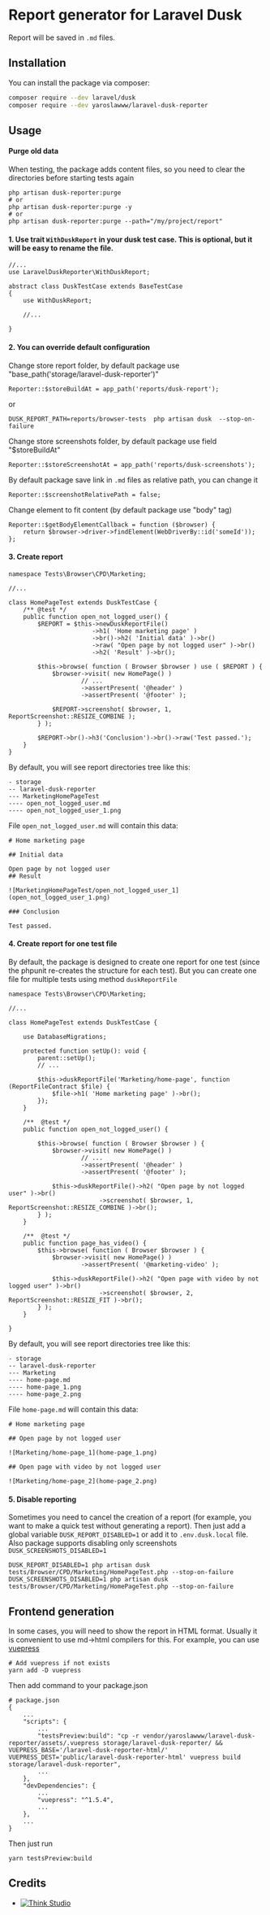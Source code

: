 # Report generator for Laravel Dusk

Report will be saved in `.md` files.

## Installation

You can install the package via composer:

```bash
composer require --dev laravel/dusk
composer require --dev yaroslawww/laravel-dusk-reporter
```

## Usage

#### Purge old data

When testing, the package adds content files, so you need to clear the directories before starting tests again

```shell
php artisan dusk-reporter:purge
# or
php artisan dusk-reporter:purge -y
# or
php artisan dusk-reporter:purge --path="/my/project/report"
```

#### 1. Use trait `WithDuskReport` in your dusk test case. This is optional, but it will be easy to rename the file.

```injectablephp
//...
use LaravelDuskReporter\WithDuskReport;

abstract class DuskTestCase extends BaseTestCase
{
    use WithDuskReport;
    
    //...
    
}
```

#### 2. You can override default configuration

Change store report folder, by default package use "base_path('storage/laravel-dusk-reporter')"

```injectablephp
Reporter::$storeBuildAt = app_path('reports/dusk-report');
```

or

```shell
DUSK_REPORT_PATH=reports/browser-tests  php artisan dusk  --stop-on-failure
```

Change store screenshots folder, by default package use field "$storeBuildAt"

```injectablephp
Reporter::$storeScreenshotAt = app_path('reports/dusk-screenshots');
```

By default package save link in `.md` files as relative path, you can change it

```injectablephp
Reporter::$screenshotRelativePath = false;
```

Change element to fit content (by default package use "body" tag)

```injectablephp
Reporter::$getBodyElementCallback = function ($browser) {
    return $browser->driver->findElement(WebDriverBy::id('someId'));
};
```

#### 3. Create report

```injectablephp
namespace Tests\Browser\CPD\Marketing;

//...

class HomePageTest extends DuskTestCase {
    /** @test */
    public function open_not_logged_user() {
        $REPORT = $this->newDuskReportFile()
                       ->h1( 'Home marketing page' )
                       ->br()->h2( 'Initial data' )->br()
                       ->raw( "Open page by not logged user" )->br()
                       ->h2( 'Result' )->br();
    
        $this->browse( function ( Browser $browser ) use ( $REPORT ) {
            $browser->visit( new HomePage() )
                    // ...
                    ->assertPresent( '@header' )
                    ->assertPresent( '@footer' );
    
            $REPORT->screenshot( $browser, 1, ReportScreenshot::RESIZE_COMBINE );
        } );
        
        $REPORT->br()->h3('Conclusion')->br()->raw('Test passed.');
    }
}
```

By default, you will see report directories tree like this:

```
- storage
-- laravel-dusk-reporter
--- MarketingHomePageTest
---- open_not_logged_user.md
---- open_not_logged_user_1.png
```

File `open_not_logged_user.md` will contain this data:

```
# Home marketing page

## Initial data

Open page by not logged user
## Result

![MarketingHomePageTest/open_not_logged_user_1](open_not_logged_user_1.png)

### Conclusion

Test passed.
```

#### 4. Create report for one test file

By default, the package is designed to create one report for one test (since the phpunit re-creates the structure for
each test). But you can create one file for multiple tests using method `duskReportFile`

```injectablephp
namespace Tests\Browser\CPD\Marketing;

//...

class HomePageTest extends DuskTestCase {

    use DatabaseMigrations;

    protected function setUp(): void {
        parent::setUp();
        // ...

        $this->duskReportFile('Marketing/home-page', function (ReportFileContract $file) {
            $file->h1( 'Home marketing page' )->br();
        });
    }

    /**  @test */
    public function open_not_logged_user() {

        $this->browse( function ( Browser $browser ) {
            $browser->visit( new HomePage() )
                    // ...
                    ->assertPresent( '@header' )
                    ->assertPresent( '@footer' );

            $this->duskReportFile()->h2( "Open page by not logged user" )->br()
                         ->screenshot( $browser, 1, ReportScreenshot::RESIZE_COMBINE )->br();
        } );
    }

    /**  @test */
    public function page_has_video() {
        $this->browse( function ( Browser $browser ) {
            $browser->visit( new HomePage() )
                    ->assertPresent( '@marketing-video' );

            $this->duskReportFile()->h2( "Open page with video by not logged user" )->br()
                         ->screenshot( $browser, 2, ReportScreenshot::RESIZE_FIT )->br();
        } );
    }

}
```

By default, you will see report directories tree like this:

```
- storage
-- laravel-dusk-reporter
--- Marketing
---- home-page.md
---- home-page_1.png
---- home-page_2.png
```

File `home-page.md` will contain this data:

```
# Home marketing page

## Open page by not logged user

![Marketing/home-page_1](home-page_1.png)

## Open page with video by not logged user

![Marketing/home-page_2](home-page_2.png)
```

#### 5. Disable reporting

Sometimes you need to cancel the creation of a report (for example, you want to make a quick test without generating a
report). Then just add a global variable `DUSK_REPORT_DISABLED=1` or add it to `.env.dusk.local` file. Also package
supports disabling only screenshots `DUSK_SCREENSHOTS_DISABLED=1`

```shell
DUSK_REPORT_DISABLED=1 php artisan dusk tests/Browser/CPD/Marketing/HomePageTest.php --stop-on-failure
DUSK_SCREENSHOTS_DISABLED=1 php artisan dusk tests/Browser/CPD/Marketing/HomePageTest.php --stop-on-failure
```

## Frontend generation

In some cases, you will need to show the report in HTML format. Usually it is convenient to use md->html compilers for
this. For example, you can use [vuepress](https://vuepress.vuejs.org/)

```shell
# Add vuepress if not exists
yarn add -D vuepress
```

Then add command to your package.json

```
# package.json
{
    ...
    "scripts": {
        ...
        "testsPreview:build": "cp -r vendor/yaroslawww/laravel-dusk-reporter/assets/.vuepress storage/laravel-dusk-reporter/ && VUEPRESS_BASE='/laravel-dusk-reporter-html/' VUEPRESS_DEST='public/laravel-dusk-reporter-html' vuepress build storage/laravel-dusk-reporter",
        ...
    },
    "devDependencies": {
        ...
        "vuepress": "^1.5.4",
        ...
    },
    ...
}

```

Then just run

```shell
yarn testsPreview:build
```

## Credits

- [![Think Studio](https://yaroslawww.github.io/images/sponsors/packages/logo-think-studio.png)](https://think.studio/)
